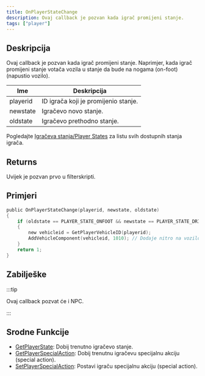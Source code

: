 ```yaml
---
title: OnPlayerStateChange
description: Ovaj callback je pozvan kada igrač promijeni stanje.
tags: ["player"]
---
```


## Deskripcija

Ovaj callback je pozvan kada igrač promijeni stanje. Naprimjer, kada igrač promijeni stanje votača vozila u stanje da bude na nogama (on-foot) (napustio vozilo).

| Ime      | Deskripcija                          |
| -------- | ------------------------------------ |
| playerid | ID igrača koji je promijenio stanje. |
| newstate | Igračevo novo stanje.                |
| oldstate | Igračevo prethodno stanje.           |

Pogledajte [Igračeva stanja/Player States](../resources/playerstates.md) za listu svih dostupnih stanja igrača.

## Returns

Uvijek je pozvan prvo u filterskripti.

## Primjeri

```c
public OnPlayerStateChange(playerid, newstate, oldstate)
{
    if (oldstate == PLAYER_STATE_ONFOOT && newstate == PLAYER_STATE_DRIVER) // Igrač ušao u vozilo kao vozač
    {
        new vehicleid = GetPlayerVehicleID(playerid);
        AddVehicleComponent(vehicleid, 1010); // Dodaje nitro na vozilo
    }
    return 1;
}
```

## Zabilješke

:::tip

Ovaj callback pozvat će i NPC.

:::

## Srodne Funkcije

- [GetPlayerState](../functions/GetPlayerState.md): Dobij trenutno igračevo stanje.
- [GetPlayerSpecialAction](../functions/GetPlayerSpecialAction.md): Dobij trenutnu igračevu specijalnu akciju (special action).
- [SetPlayerSpecialAction](../functions/SetPlayerSpecialAction.md): Postavi igraču specijalnu akciju (special action).
